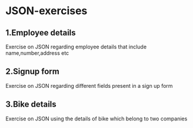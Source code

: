 # JSON-exercises
## 1.Employee details

Exercise on JSON regarding employee details that include name,number,address etc


## 2.Signup form

Exercise on JSON regarding different fields present in a sign up form 

## 3.Bike details

Exercise on JSON using the details of bike which belong to two companies

